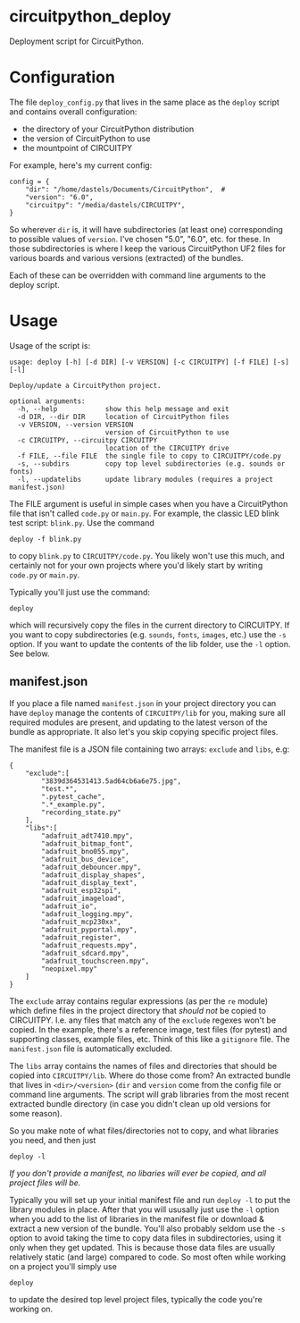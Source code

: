 # circuitpython_deploy 

Deployment script for CircuitPython.

# Configuration 

The file `deploy_config.py` that lives in the same place as the `deploy` script and contains overall configuration:

  * the directory of your CircuitPython distribution
  * the version of CircuitPython to use
  * the mountpoint of CIRCUITPY


For example, here's my current config:

```
config = {
    "dir": "/home/dastels/Documents/CircuitPython",  #
    "version": "6.0",
    "circuitpy": "/media/dastels/CIRCUITPY",
}
```

So wherever `dir` is, it will have subdirectories (at least one) corresponding to possible values of `version`. I've chosen "5.0", "6.0", etc. for these. In those subdirectories is where I keep the various CircuitPython UF2 files for various boards and various versions (extracted) of the bundles.

Each of these can be overridden with command line arguments to the deploy script.


# Usage

Usage of the script is:

```
usage: deploy [-h] [-d DIR] [-v VERSION] [-c CIRCUITPY] [-f FILE] [-s] [-l]

Deploy/update a CircuitPython project.

optional arguments:
  -h, --help            show this help message and exit
  -d DIR, --dir DIR     location of CircuitPython files
  -v VERSION, --version VERSION
                        version of CircuitPython to use
  -c CIRCUITPY, --circuitpy CIRCUITPY
                        location of the CIRCUITPY drive
  -f FILE, --file FILE  the single file to copy to CIRCUITPY/code.py
  -s, --subdirs         copy top level subdirectories (e.g. sounds or fonts)
  -l, --updatelibs      update library modules (requires a project manifest.json)
```

The FILE argument is useful in simple cases when you have a CircuitPython file that isn't called `code.py` or `main.py`. For example, the classic LED blink test script: `blink.py`. Use the command

```deploy -f blink.py```

to copy `blink.py` to `CIRCUITPY/code.py`. You likely won't use this much, and certainly not for your own projects where you'd likely start by writing `code.py` or `main.py`.

Typically you'll just use the command:

```
deploy
```

which will recursively copy the files in the current directory to CIRCUITPY. If you want to copy subdirectories (e.g. `sounds`, `fonts`, `images`, etc.) use the `-s` option. If you want to update the contents of the lib folder, use the `-l` option. See below.

## manifest.json

If you place a file named `manifest.json` in your project directory you can have `deploy` manage the contents of `CIRCUITPY/lib` for you, making sure all required modules are present, and updating to the latest verson of the bundle as appropriate. It also let's you skip copying specific project files.

The manifest file is a JSON file containing two arrays: `exclude` and `libs`, e.g:
```
{
    "exclude":[
        "3839d364531413.5ad64cb6a6e75.jpg",
        "test.*",
        ".pytest_cache",
        ".*_example.py",
        "recording_state.py"
    ],
    "libs":[
        "adafruit_adt7410.mpy",
        "adafruit_bitmap_font",
        "adafruit_bno055.mpy",
        "adafruit_bus_device",
        "adafruit_debouncer.mpy",
        "adafruit_display_shapes",
        "adafruit_display_text",
        "adafruit_esp32spi",
        "adafruit_imageload",
        "adafruit_io",
        "adafruit_logging.mpy",
        "adafruit_mcp230xx",
        "adafruit_pyportal.mpy",
        "adafruit_register",
        "adafruit_requests.mpy",
        "adafruit_sdcard.mpy",
        "adafruit_touchscreen.mpy",
        "neopixel.mpy"
    ]
}
```

The `exclude` array contains regular expressions (as per the `re` module) which define files in the project directory that *should not* be copied to CIRCUITPY. I.e. any files that match any of the `exclude` regexes won't be copied. In the example, there's a reference image, test files (for pytest) and supporting classes, example files, etc. Think of this like a `gitignore` file. The `manifest.json` file is automatically excluded.

The `libs` array contains the names of files and directories that should be copied into `CIRCUITPY/lib`. Where do those come from? An extracted bundle that lives in `<dir>/<version>` (`dir` and `version` come from the config file or command line arguments. The script will grab libraries from the most recent extracted bundle directory (in case you didn't clean up old versions for some reason).

So you make note of what files/directories not to copy, and what libraries you need, and then just

```deploy -l```

*If you don't provide a manifest, no libaries will ever be copied, and all project files will be.*

Typically you will set up your initial manifest file and run `deploy -l` to put the library modules in place. After that you will ususally just use the `-l` option when you add to the list of libraries in the manifest file or download & extract a new version of the bundle. You'll also probably seldom use the `-s` option to avoid taking the time to copy data files in subdirectories, using it only when they get updated. This is because those data files are usually relatively static (and large) compared to code. So most often while working on a project you'll simply use

```deploy```

to update the desired top level project files, typically the code you're working on.
